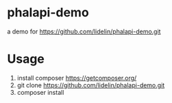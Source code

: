 # phalapi-demo 
a demo for https://github.com/lidelin/phalapi-demo.git 

# Usage
1. install composer https://getcomposer.org/
2. git clone https://github.com/lidelin/phalapi-demo.git
3. composer install